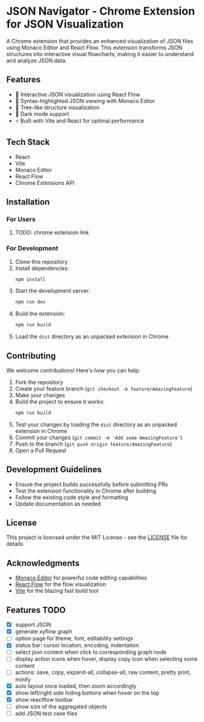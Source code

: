 # JSON Navigator - Chrome Extension for JSON Visualization

A Chrome extension that provides an enhanced visualization of JSON files using Monaco Editor and React Flow. This extension transforms JSON structures into interactive visual flowcharts, making it easier to understand and analyze JSON data.

## Features

- 🎯 Interactive JSON visualization using React Flow
- 📝 Syntax-highlighted JSON viewing with Monaco Editor
- 🌳 Tree-like structure visualization
- 🎨 Dark mode support
- ⚡ Built with Vite and React for optimal performance

## Tech Stack

- React
- Vite
- Monaco Editor
- React Flow
- Chrome Extensions API

## Installation

### For Users
1. TODO: chrome extension link

### For Development
1. Clone this repository
2. Install dependencies:
   ```bash
   npm install
   ```
3. Start the development server:
   ```bash
   npm run dev
   ```
4. Build the extension:
   ```bash
   npm run build
   ```
5. Load the `dist` directory as an unpacked extension in Chrome

## Contributing

We welcome contributions! Here's how you can help:

1. Fork the repository
2. Create your feature branch (`git checkout -b feature/AmazingFeature`)
3. Make your changes
4. Build the project to ensure it works:
   ```bash
   npm run build
   ```
5. Test your changes by loading the `dist` directory as an unpacked extension in Chrome
6. Commit your changes (`git commit -m 'Add some AmazingFeature'`)
7. Push to the branch (`git push origin feature/AmazingFeature`)
8. Open a Pull Request

## Development Guidelines

- Ensure the project builds successfully before submitting PRs
- Test the extension functionality in Chrome after building
- Follow the existing code style and formatting
- Update documentation as needed

## License

This project is licensed under the MIT License - see the [LICENSE](LICENSE) file for details.

## Acknowledgments

- [Monaco Editor](https://microsoft.github.io/monaco-editor/) for powerful code editing capabilities
- [React Flow](https://reactflow.dev/) for the flow visualization
- [Vite](https://vitejs.dev/) for the blazing fast build tool


## Features TODO

- [x] support JSON  
- [x] generate xyflow graph
- [ ] option page for theme, font, editability settings  
- [x] status bar: cursor location, encoding, indentation  
- [ ] select json content when click to corresponding graph node
- [ ] display action icons when hover, display copy icon when selecting some content
- [ ] actions: save, copy, expand-all, collapse-all, raw content, pretty print, minify
- [x] auto layout once loaded, then zoom accordingly
- [x] show left/right side hiding bottons when hover on the top
- [x] show reactflow toolbar
- [ ] show size of the aggregated objects
- [ ] add JSON test case files
